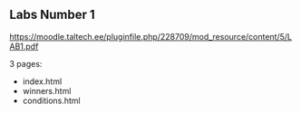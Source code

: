 ## Labs Number 1

https://moodle.taltech.ee/pluginfile.php/228709/mod_resource/content/5/LAB1.pdf

3 pages:
* index.html
* winners.html
* conditions.html